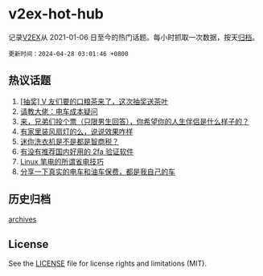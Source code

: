 # v2ex-hot-hub

 记录[V2EX](https://www.v2ex.com/)从 2021-01-06 日至今的热门话题。每小时抓取一次数据，按天[归档](archives)。

`更新时间：2024-04-28 03:01:46 +0800`

## 热议话题

1. [[抽奖] V 友们要的口粮茶来了，这次抽奖送茶叶](https://www.v2ex.com/t/1036093)
1. [请教大佬：电车成本疑问](https://www.v2ex.com/t/1036081)
1. [来，兄弟们投个票（只限男生回答），你希望你的人生伴侣是什么样子的？](https://www.v2ex.com/t/1036080)
1. [有家里装风扇灯的么，说说效果咋样](https://www.v2ex.com/t/1036084)
1. [迷你洗衣机是不是都是智商税？](https://www.v2ex.com/t/1036113)
1. [有没有推荐国内好用的 2fa 验证软件](https://www.v2ex.com/t/1036110)
1. [Linux 笔电的所谓省电技巧](https://www.v2ex.com/t/1036149)
1. [分享一下真实的电车和油车保费，都是我自己的车](https://www.v2ex.com/t/1036140)

## 历史归档

[archives](archives)

## License

See the [LICENSE](LICENSE) file for license rights and limitations (MIT).
